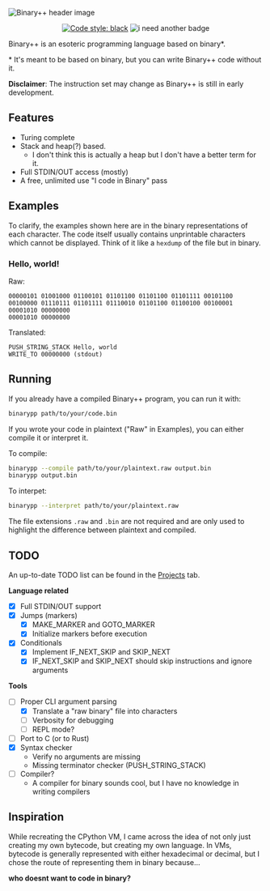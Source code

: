 ![Binary++ header image](https://user-images.githubusercontent.com/24477470/152656210-5d1d0168-7de3-480a-a981-b746820a55a5.png)

<p align="center">
  <a href="https://github.com/psf/black" target="_blank"><img src="https://img.shields.io/badge/code%20style-black-000000.svg" alt="Code style: black"></a>
  <img src="https://img.shields.io/badge/i%20need%20another-badge-651cdb.svg" alt="i need another badge">
</p>

Binary++ is an esoteric programming language based on binary*.

\* It's meant to be based on binary, but you can write Binary++ code without it.

**Disclaimer**: The instruction set may change as Binary++ is still in early development.

## Features
- Turing complete
- Stack and heap(?) based.
  - I don't think this is actually a heap but I don't have a better term for it.
- Full STDIN/OUT access (mostly)
- A free, unlimited use "I code in Binary" pass

## Examples
To clarify, the examples shown here are in the binary representations of each character. The code itself usually contains unprintable characters which cannot be displayed. Think of it like a `hexdump` of the file but in binary.

### Hello, world!
Raw:
```
00000101 01001000 01100101 01101100 01101100 01101111 00101100 00100000 01110111 01101111 01110010 01101100 01100100 00100001 00001010 00000000
00001010 00000000
```
Translated:
```
PUSH_STRING_STACK Hello, world
WRITE_TO 00000000 (stdout)
```

## Running
If you already have a compiled Binary++ program, you can run it with:
```sh
binarypp path/to/your/code.bin
```

If you wrote your code in plaintext ("Raw" in Examples), you can either compile it or interpret it.

To compile:
```sh
binarypp --compile path/to/your/plaintext.raw output.bin
binarypp output.bin
```

To interpet:
```sh
binarypp --interpret path/to/your/plaintext.raw
```

The file extensions `.raw` and `.bin` are not required and are only used to highlight the difference between plaintext and compiled.

## TODO
An up-to-date TODO list can be found in the [Projects](https://github.com/Supercolbat/binarypp/projects/1) tab.

**Language related**
- [x] Full STDIN/OUT support
- [x] Jumps (markers)
  - [x] MAKE_MARKER and GOTO_MARKER
  - [x] Initialize markers before execution
- [x] Conditionals
  - [x] Implement IF_NEXT_SKIP and SKIP_NEXT 
  - [x] IF_NEXT_SKIP and SKIP_NEXT should skip instructions and ignore arguments

**Tools**
- [ ] Proper CLI argument parsing
  - [x] Translate a "raw binary" file into characters
  - [ ] Verbosity for debugging
  - [ ] REPL mode?
- [ ] Port to C (or to Rust)
- [x] Syntax checker
  - Verify no arguments are missing
  - Missing terminator checker (PUSH_STRING_STACK)
- [ ] Compiler?
  - A compiler for binary sounds cool, but I have no knowledge in writing compilers

## Inspiration
While recreating the CPython VM, I came across the idea of not only just creating my own bytecode, but creating my own language. In VMs, bytecode is generally represented with either hexadecimal or decimal, but I chose the route of representing them in binary because...

**who doesnt want to code in binary?**
